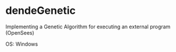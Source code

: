 # dendeGenetic
Implementing a Genetic Algorithm for executing an external program (OpenSees)

OS: Windows
